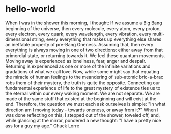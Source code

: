 # hello-world

When I was in the shower this morning, I thought: If we assume a Big Bang beginning of the universe, then every molecule, every atom, every proton, every electron, every quark, every wavelength, every vibration, every multi-dimensional string, every everything that makes up everything else shares an ineffable property of pre-Bang Oneness. Assuming that, then every everything is always moving in one of two directions: either away from that primordial state, or returning towards it. We feel these quantum movements. Moving away is experienced as loneliness, fear, anger and despair. Returning is experienced as one or more of the infinite variations and gradations of what we call love. Now, while some might say that equating the miracle of human feelings to the meandering of sub-atomic bric-a-brac robs them of their mystery, the truth is quite the opposite. Connecting our fundamental experience of life to the great mystery of existence ties us to the eternal within our every waking moment. We are not separate. We are made of the same stuff that existed at the beginning and will exist at the end. Therefore, the question we must each ask ourselves is simple: "In what direction am I moving today - towards oneness, or away from it?" When I was done reflecting on this, I stepped out of the shower, toweled off, and, while glancing at the mirror, pondered a new thought: "I have a pretty nice ass for a guy my age."
Chuck Lorre
